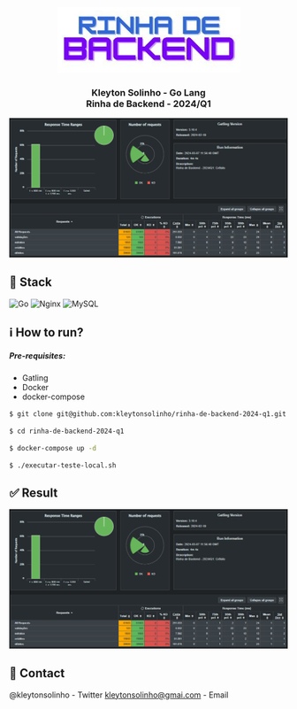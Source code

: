 <div align="center">
  <img src=".github/images/rinha-backend-logo.png" alt="rinha de backend logo" style="margin-top: 20px;" />
</div>

<div align="center">
  <h3>Kleyton Solinho - Go Lang <br/> Rinha de Backend - 2024/Q1</h3>
</div>

<div align="center">
  <img src=".github/images/result.png" alt="result" />
</div>

## :rocket: Stack

![Go](https://img.shields.io/badge/go-%2300ADD8.svg?style=for-the-badge&logo=go&logoColor=white)
![Nginx](https://img.shields.io/badge/nginx-%23009639.svg?style=for-the-badge&logo=nginx&logoColor=white)
![MySQL](https://img.shields.io/badge/MySQL-00000F?style=for-the-badge&logo=mysql&logoColor=white)

## :information_source: How to run?

##### Pre-requisites:

  - Gatling
  - Docker
  - docker-compose


```bash
$ git clone git@github.com:kleytonsolinho/rinha-de-backend-2024-q1.git
```

```bash
$ cd rinha-de-backend-2024-q1
```

```bash
$ docker-compose up -d
```

```bash
$ ./executar-teste-local.sh
```

## :white_check_mark: Result

<div align="center">
  <img src=".github/images/result.png" alt="result" />
</div>

## :incoming_envelope: Contact

@kleytonsolinho - Twitter
kleytonsolinho@gmai.com - Email